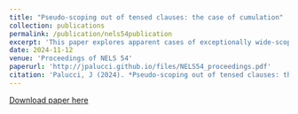 ```yaml
---
title: "Pseudo-scoping out of tensed clauses: the case of cumulation"
collection: publications
permalink: /publication/nels54publication
excerpt: 'This paper explores apparent cases of exceptionally wide-scoping universal DPs out of tensed complement clauses.'
date: 2024-11-12
venue: 'Proceedings of NELS 54'
paperurl: 'http://jpalucci.github.io/files/NELS54_proceedings.pdf'
citation: 'Palucci, J (2024). *Pseudo-scoping out of tensed clauses: the case of cumulation*. Proceedings of the 54th Annual Meeting of the North East Linguistic Society.'
---
```


[Download paper here](http://jpalucci.github.io/files/NELS54_proceedings.pdf)

